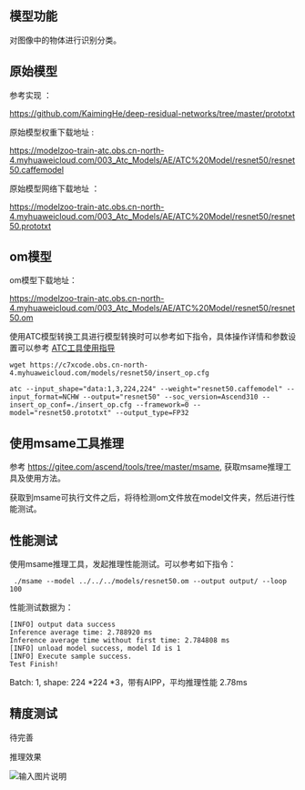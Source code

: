 ## 模型功能

 对图像中的物体进行识别分类。

## 原始模型

参考实现 ：

https://github.com/KaimingHe/deep-residual-networks/tree/master/prototxt

原始模型权重下载地址 :

https://modelzoo-train-atc.obs.cn-north-4.myhuaweicloud.com/003_Atc_Models/AE/ATC%20Model/resnet50/resnet50.caffemodel

原始模型网络下载地址 ：

https://modelzoo-train-atc.obs.cn-north-4.myhuaweicloud.com/003_Atc_Models/AE/ATC%20Model/resnet50/resnet50.prototxt


## om模型

om模型下载地址：

https://modelzoo-train-atc.obs.cn-north-4.myhuaweicloud.com/003_Atc_Models/AE/ATC%20Model/resnet50/resnet50.om

使用ATC模型转换工具进行模型转换时可以参考如下指令，具体操作详情和参数设置可以参考  [ATC工具使用指导](https://support.huaweicloud.com/ti-atc-A200dk_3000/altasatc_16_002.html) 

```
wget https://c7xcode.obs.cn-north-4.myhuaweicloud.com/models/resnet50/insert_op.cfg
```

```
atc --input_shape="data:1,3,224,224" --weight="resnet50.caffemodel" --input_format=NCHW --output="resnet50" --soc_version=Ascend310 --insert_op_conf=./insert_op.cfg --framework=0 --model="resnet50.prototxt" --output_type=FP32
```

## 使用msame工具推理

参考 https://gitee.com/ascend/tools/tree/master/msame, 获取msame推理工具及使用方法。

获取到msame可执行文件之后，将待检测om文件放在model文件夹，然后进行性能测试。

## 性能测试

使用msame推理工具，发起推理性能测试。可以参考如下指令： 

```
 ./msame --model ../../../models/resnet50.om --output output/ --loop 100

```

性能测试数据为：

```
[INFO] output data success
Inference average time: 2.788920 ms
Inference average time without first time: 2.784808 ms
[INFO] unload model success, model Id is 1
[INFO] Execute sample success.
Test Finish!
```

Batch: 1, shape:  224 *224 *3，带有AIPP，平均推理性能 2.78ms

## 精度测试

待完善

推理效果

![输入图片说明](https://images.gitee.com/uploads/images/2020/1218/101122_8d4dad5f_5578318.jpeg "out_dog2_1024_683.jpg")